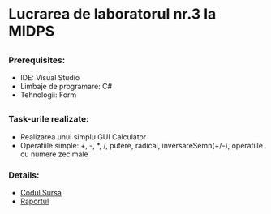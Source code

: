 # **Lucrarea de laboratorul nr.3 la MIDPS**

##

### **Prerequisites:**

 * IDE: Visual Studio
 * Limbaje de programare: C#
 * Tehnologii: Form
 
##

### **Task-urile realizate:**
 
 * Realizarea unui simplu GUI Calculator
 * Operatiile simple: +, -, *, /, putere, radical, inversareSemn(+/-), operatiile cu numere zecimale


### **Details:**	

* [Codul Sursa](https://github.com/DumbravaAlexandru/MIDPS/tree/master/Lab%233/source%20code)
* [Raportul](https://github.com/DumbravaAlexandru/MIDPS/blob/master/Lab%233/raport_lab2.pdf)
